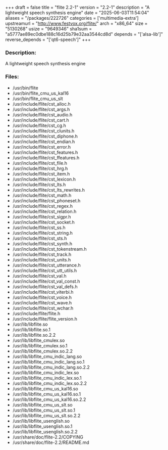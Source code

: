 +++
draft = false
title = "flite 2.2-1"
version = "2.2-1"
description = "A lightweight speech synthesis engine"
date = "2025-06-03T11:54:04"
aliases = "/packages/222726"
categories = ['multimedia-extra']
upstreamurl = "http://www.festvox.org/flite/"
arch = "x86_64"
size = "5130268"
usize = "9649346"
sha1sum = "a5777ae89ec0dbe188c16d25b79e32aa3544cd8d"
depends = "['alsa-lib']"
reverse_depends = "['qt6-speech']"
+++
### Description: 
A lightweight speech synthesis engine

### Files: 
* /usr/bin/flite
* /usr/bin/flite_cmu_us_kal16
* /usr/bin/flite_cmu_us_slt
* /usr/include/flite/cst_alloc.h
* /usr/include/flite/cst_args.h
* /usr/include/flite/cst_audio.h
* /usr/include/flite/cst_cart.h
* /usr/include/flite/cst_cg.h
* /usr/include/flite/cst_clunits.h
* /usr/include/flite/cst_diphone.h
* /usr/include/flite/cst_endian.h
* /usr/include/flite/cst_error.h
* /usr/include/flite/cst_features.h
* /usr/include/flite/cst_ffeatures.h
* /usr/include/flite/cst_file.h
* /usr/include/flite/cst_hrg.h
* /usr/include/flite/cst_item.h
* /usr/include/flite/cst_lexicon.h
* /usr/include/flite/cst_lts.h
* /usr/include/flite/cst_lts_rewrites.h
* /usr/include/flite/cst_math.h
* /usr/include/flite/cst_phoneset.h
* /usr/include/flite/cst_regex.h
* /usr/include/flite/cst_relation.h
* /usr/include/flite/cst_sigpr.h
* /usr/include/flite/cst_socket.h
* /usr/include/flite/cst_ss.h
* /usr/include/flite/cst_string.h
* /usr/include/flite/cst_sts.h
* /usr/include/flite/cst_synth.h
* /usr/include/flite/cst_tokenstream.h
* /usr/include/flite/cst_track.h
* /usr/include/flite/cst_units.h
* /usr/include/flite/cst_utterance.h
* /usr/include/flite/cst_utt_utils.h
* /usr/include/flite/cst_val.h
* /usr/include/flite/cst_val_const.h
* /usr/include/flite/cst_val_defs.h
* /usr/include/flite/cst_viterbi.h
* /usr/include/flite/cst_voice.h
* /usr/include/flite/cst_wave.h
* /usr/include/flite/cst_wchar.h
* /usr/include/flite/flite.h
* /usr/include/flite/flite_version.h
* /usr/lib/libflite.so
* /usr/lib/libflite.so.1
* /usr/lib/libflite.so.2.2
* /usr/lib/libflite_cmulex.so
* /usr/lib/libflite_cmulex.so.1
* /usr/lib/libflite_cmulex.so.2.2
* /usr/lib/libflite_cmu_indic_lang.so
* /usr/lib/libflite_cmu_indic_lang.so.1
* /usr/lib/libflite_cmu_indic_lang.so.2.2
* /usr/lib/libflite_cmu_indic_lex.so
* /usr/lib/libflite_cmu_indic_lex.so.1
* /usr/lib/libflite_cmu_indic_lex.so.2.2
* /usr/lib/libflite_cmu_us_kal16.so
* /usr/lib/libflite_cmu_us_kal16.so.1
* /usr/lib/libflite_cmu_us_kal16.so.2.2
* /usr/lib/libflite_cmu_us_slt.so
* /usr/lib/libflite_cmu_us_slt.so.1
* /usr/lib/libflite_cmu_us_slt.so.2.2
* /usr/lib/libflite_usenglish.so
* /usr/lib/libflite_usenglish.so.1
* /usr/lib/libflite_usenglish.so.2.2
* /usr/share/doc/flite-2.2/COPYING
* /usr/share/doc/flite-2.2/README.md
